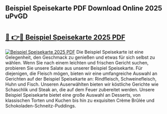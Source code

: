 ## Beispiel Speisekarte PDF Download Online 2025 uPvGD

# <h2><a href="http://gc8zql.nevu.top/?p=Beispiel+Speisekarte">🔗 👉🔴 Beispiel Speisekarte 2025 PDF</a></h2>

[![Beispiel Speisekarte 2025 PDF](https://i.imgur.com/dBaPXMq.png)](http://gc8zql.nevu.top/?p=Beispiel+Speisekarte)
Die Beispiel Speisekarte ist eine Gelegenheit, den Geschmack zu genießen und etwas für sich selbst zu wählen. Wenn Sie nach einem leichten und frischen Gericht suchen, probieren Sie unsere Salate aus unserer Beispiel Speisekarte. Für diejenigen, die Fleisch mögen, bieten wir eine umfangreiche Auswahl an Gerichten auf der Beispiel Speisekarte an: Rindfleisch, Schweinefleisch, Huhn und Fisch. Unseren Auserwählten bieten wir köstliche Gerichte wie Schaschlik und Steak an, die auf dem Feuer zubereitet werden. Unsere Beispiel Speisekarte bietet eine große Auswahl an Desserts, von klassischen Torten und Kuchen bis hin zu exquisiten Crème Brûlée und Schokoladen-Schneitz-Puddings.
